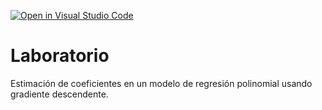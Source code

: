 [![Open in Visual Studio Code](https://classroom.github.com/assets/open-in-vscode-c66648af7eb3fe8bc4f294546bfd86ef473780cde1dea487d3c4ff354943c9ae.svg)](https://classroom.github.com/online_ide?assignment_repo_id=9024652&assignment_repo_type=AssignmentRepo)
# Laboratorio

Estimación de coeficientes en un modelo de regresión polinomial usando gradiente descendente.
